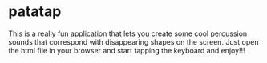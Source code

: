 # patatap

This is a really fun application that lets you create some cool percussion sounds that correspond with disappearing shapes on the screen. Just open the html file in your browser and start tapping the keyboard and enjoy!!!
